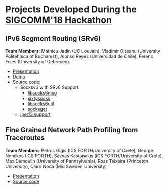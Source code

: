 # Projects Developed During the [SIGCOMM'18 Hackathon](https://conferences.sigcomm.org/sigcomm/2018/hackathon.html)

## IPv6 Segment Routing (SRv6)

**Team Members**:
Mathieu Jadin (UC Louvain), Vladimir Olteanu (University Politehnica of Bucharest), Alonso Reyes (Universidad de Chile), Ferenc Fejes (University of Debrecen).

* [Presentation](https://docs.google.com/presentation/d/1T00nLg7H7R5nX489IGLG3lEmP_P-I4o2fgh5tR_7ZPA/edit?usp=sharing) 
* [Demo](https://www.youtube.com/watch?v=e03SLEb-B3k&feature=youtu.be)
* Source code: 
    * Socksv6 with SRv6 Support:
        * [libsocks6msg](https://github.com/45G/libsocks6msg/tree/ipv6sr)
        * [sixtysocks](https://github.com/45G/sixtysocks/tree/ipv6sr)
        * [libsocks6util](https://github.com/45G/libsocks6util/tree/ipv6sr)
        * [socksget](https://github.com/45G/socksget/tree/ipv6sr)
    * [iperf3 support](https://github.com/SPYFF/iperf/tree/seg6)

## Fine Grained Network Path Profiling from Traceroutes

**Team Members**:
Petros Gigis (ICS FORTH/University of Crete), George Nomikos (ICS FORTH), Savvas Kastanakis (ICS FORTH/University of Crete), Max Demoulin (University of Pennsylvania), Ross Teixeira (Princeton University), Claro Noda (Mid Sweden University)

* [Presentation](https://github.com/acmsigcomm18hackathon/hackathonprojects/blob/master/SIGCOMM%20Hackathon.pdf)
* [Source code](https://github.com/pgigis/vantage-point-similarity)
